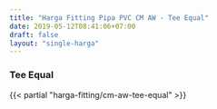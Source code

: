 ```yaml
---
title: "Harga Fitting Pipa PVC CM AW - Tee Equal"
date: 2019-05-12T08:41:06+07:00
draft: false
layout: "single-harga"
---
```


### Tee Equal

{{< partial "harga-fitting/cm-aw-tee-equal" >}}
